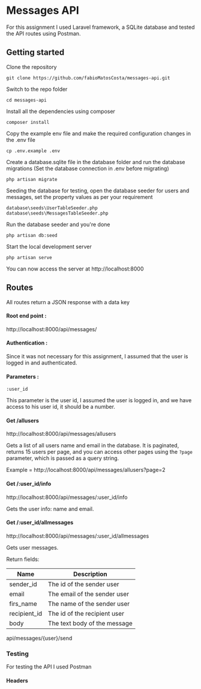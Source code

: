 # Messages API

For this assignment I used Laravel framework, a SQLite database and tested the API routes using Postman.

## Getting started

Clone the repository

`git clone https://github.com/fabioMatosCosta/messages-api.git`

Switch to the repo folder

`cd messages-api`

Install all the dependencies using composer

`composer install`

Copy the example env file and make the required configuration changes in the .env file

`cp .env.example .env`

Create a database.sqlite file in the database folder and run the database migrations (Set the database connection in .env before migrating)

`php artisan migrate`

Seeding the database for testing, open the database seeder for users and messages, set the property values as per your requirement 

`database\seeds\UserTableSeeder.php`
`database\seeds\MessagesTableSeeder.php`

Run the database seeder and you're done

`php artisan db:seed`

Start the local development server

`php artisan serve`

You can now access the server at http://localhost:8000



## Routes

All routes return a JSON response with a data key

#### Root end point :

http://localhost:8000/api/messages/

#### Authentication :

Since it was not necessary for this assignment, I assumed that the user is logged in and authenticated.

#### Parameters :

`:user_id` 

This parameter is the user id, I assumed the user is logged in, and we have access to his user id, it should be a number.

#### Get /allusers

http://localhost:8000/api/messages/allusers 

Gets a list of all users name and email in the database.
It is paginated, returns 15 users per page, and you can access other pages using the `?page` parameter, which is passed as 
a query string.

Example = http://localhost:8000/api/messages/allusers?page=2


#### Get /:user_id/info

http://localhost:8000/api/messages/:user_id/info

Gets the user info: name and email.


#### Get /:user_id/allmessages  

http://localhost:8000/api/messages/:user_id/allmessages  

Gets user messages.

Return fields:

| Name | Description |
|------|-------------|
| sender_id | The id of the sender user |
| email | The email of the sender user |
| firs_name | The name of the sender user |
| recipient_id | The id of the recipient user |
| body | The text body of the message |





  api/messages/{user}/send


### Testing

For testing the API I used Postman

#### Headers

